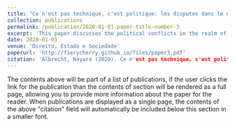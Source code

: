 ```yaml
---
title: "Ce n'est pas technique, c'est politique: les disputes dans le domaine du droit d'auteur au Brésil"
collection: publications
permalink: /publication/2020-01-01-paper-title-number-3
excerpt: 'This paper discusses the political conflicts in the realm of copyright and related rights in Brazil'
date: 2020-01-01
venue: 'Direito, Estado e Sociedade'
paperurl: 'http://fierycherry.github.io/files/paper3.pdf'
citation: 'Albrecht, Nayara (2020). Ce n'est pas technique, c'est politique: les disputes dans le domaine du droit d'auteur au Brésil'<i> Direito, Estado, e Sociedade </i> 1(3)'. 
---
```



The contents above will be part of a list of publications, if the user clicks the link for the publication than the contents of section will be rendered as a full page, allowing you to provide more information about the paper for the reader. When publications are displayed as a single page, the contents of the above "citation" field will automatically be included below this section in a smaller font.
